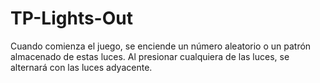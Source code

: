 # TP-Lights-Out
Cuando comienza el juego, se enciende un número aleatorio o un patrón almacenado de estas luces. Al presionar cualquiera de las luces, se alternará con las luces adyacente.
